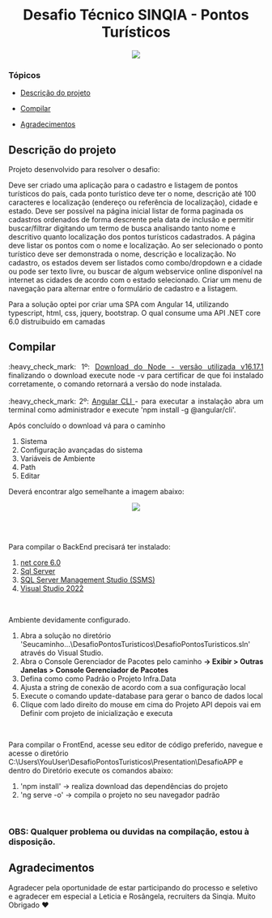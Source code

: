 <h1 align="center"> Desafio Técnico SINQIA - Pontos Turísticos</h1>

<p align="center">
<img src="https://img.shields.io/static/v1?label=STATUS&message=CONCLUIDO&color=GREEN&style=for-the-badge"/>
</p>

### Tópicos 

- [Descrição do projeto](#descrição-do-projeto)

- [Compilar](#compilar)

- [Agradecimentos](#agradecimentos)

## Descrição do projeto 
<p align="justify">
 Projeto desenvolvido para resolver o desafio: 
 
Deve ser criado uma aplicação para o cadastro e listagem de pontos turísticos do país, cada ponto turístico deve ter o nome, descrição até 100 caracteres e localização (endereço ou referência de localização), cidade e estado. Deve ser possível na página inicial listar de forma paginada os cadastros ordenados de forma descrente pela data de inclusão e permitir buscar/filtrar digitando um termo de busca analisando tanto nome e descritivo quanto localização dos pontos turísticos cadastrados. A página deve listar os pontos com o nome e localização. Ao ser selecionado o ponto turístico deve ser demonstrada o nome, descrição e localização. No cadastro, os estados devem ser listados como combo/dropdown e a cidade ou pode ser texto livre, ou buscar de algum webservice online disponível na internet as cidades de acordo com o estado selecionado. Criar um menu de navegação para alternar entre o formulário de cadastro e a listagem. <br />
 
Para a solução optei por criar uma SPA com Angular 14, utilizando typescript, html, css, jquery, bootstrap. O qual consume uma API .NET core 6.0 distruibuido em camadas

## Compilar

<p align="justify"> 
  :heavy_check_mark: 1º: <a href="https://nodejs.org/en/download/" target="_blank"> Download do Node - versão utilizada v16.17.1 </a> finalizando o download execute node -v para certificar de que foi instalado corretamente, o comando retornará a versão do node instalada. <br /> <br />
  :heavy_check_mark: 2º:  <a href="https://angular.io/cli" target="_blank"> Angular CLI  </a>  - para executar a instalação abra um terminal como administrador e execute 'npm install -g @angular/cli'. <br />
</p>

Após concluído o download vá para o caminho
<ol>
  <li> Sistema </li>
  <li> Configuração avançadas do sistema </li>
  <li> Variáveis de Ambiente </li>
  <li> Path </li>
  <li> Editar </li>
</ol>  
  
Deverá encontrar algo semelhante a imagem abaixo:
<p align="center">
   <img src="https://i.stack.imgur.com/FUPTb.jpg"/>
</p> <br /><br />
 

Para compilar o BackEnd precisará ter instalado:
 <ol>
  <li> <a href="https://dotnet.microsoft.com/en-us/download/dotnet/6.0" target="_blank"> net core 6.0 </a> </li>
  <li> <a href="https://www.microsoft.com/pt-br/sql-server/sql-server-download" target="_blank"> Sql Server </a> </li>
  <li> <a href="https://learn.microsoft.com/en-us/sql/ssms/download-sql-server-management-studio-ssms?view=sql-server-ver16" target="_blank"> SQL Server Management Studio (SSMS)
 </a> </li>
   <li> <a href="https://visualstudio.microsoft.com/pt-br/downloads/" target="_blank"> Visual Studio 2022 </a> </li>
</ol>  
<br />

Ambiente devidamente configurado. <br />
 <ol>
  <li> Abra a solução no diretório 'Seucaminho...\DesafioPontosTuristicos\DesafioPontosTuristicos.sln' através do Visual Studio. </li>
  <li> Abra o Console Gerenciador de Pacotes pelo caminho <b>-> Exibir > Outras Janelas > Console Gerenciador de Pacotes </b>  </li>
  <li> Defina como como Padrão o Projeto Infra.Data </li>
  <li> Ajusta a string de conexão de acordo com a sua configuração local</li>
  <li> Execute o comando update-database para gerar o banco de dados local </li>
  <li> Clique com lado direito do mouse em cima do Projeto API depois vai em Definir com projeto de inicialização e executa </li>
</ol>  
<br />

Para compilar o FrontEnd, acesse seu editor de código preferido, navegue e acesse o diretório C:\Users\YouUser\DesafioPontosTuristicos\Presentation\DesafioAPP e dentro do Diretório execute os comandos abaixo:

 <ol>
  <li> 'npm install' -> realiza download das dependências do projeto</li>
  <li> 'ng serve -o' -> compila o projeto no seu navegador padrão</li>
</ol>  
<br />

### OBS: Qualquer problema ou duvidas na compilação, estou à disposição.

## Agradecimentos
 
Agradecer pela oportunidade de estar participando do processo e seletivo e agradecer em especial a Leticia e Rosângela, recruiters da Sinqia. Muito Obrigado ❤️


